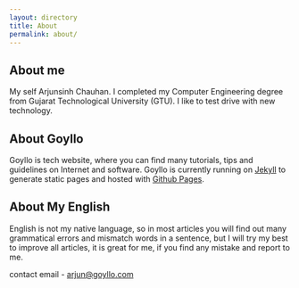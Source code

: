 ```yaml
---
layout: directory
title: About
permalink: about/
---
```


## About me  ##

My self Arjunsinh Chauhan. I completed my Computer Engineering degree from Gujarat Technological University (GTU). I like to test drive with new technology.

## About Goyllo  ##

Goyllo is tech website, where you can find many tutorials, tips and guidelines on Internet and software. Goyllo is currently running on <a href="/jekyll/jekylll-over-wordpress/" target="_blank">Jekyll</a> to generate static pages and hosted with <a href="https://pages.github.com" rel="nofollow" target="_blank">Github Pages</a>. 

## About My English ##

English is not my native language, so in most articles you will find out many grammatical errors and mismatch words in a sentence, but I will try my best to improve all articles, it is great for me, if you find any mistake and report to me.

contact email - arjun@goyllo.com


